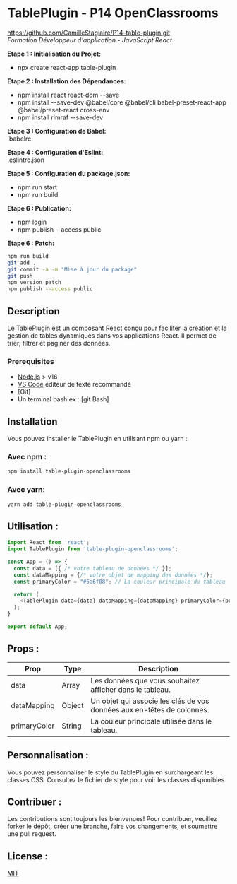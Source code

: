 # TablePlugin - P14 OpenClassrooms  
https://github.com/CamilleStagiaire/P14-table-plugin.git  
*Formation Développeur d'application - JavaScript React*  

**Etape 1 : Initialisation du Projet:**  
- npx create react-app table-plugin 

**Etape 2 : Installation des Dépendances:**  
- npm install react react-dom --save 
- npm install --save-dev @babel/core @babel/cli babel-preset-react-app @babel/preset-react cross-env 
- npm install rimraf --save-dev

**Etape 3 : Configuration de Babel:**  
.babelrc 

**Etape 4 : Configuration d'Eslint:**  
.eslintrc.json 

**Etape 5 : Configuration du package.json:**  
- npm run start
- npm run build  

**Etape 6 : Publication:**  
- npm login  
- npm publish --access public

**Etape 6 : Patch:**  
```bash
npm run build
git add .
git commit -a -m "Mise à jour du package"
git push
npm version patch 
npm publish --access public
```

## Description
Le TablePlugin est un composant React conçu pour faciliter la création et la gestion de tables dynamiques dans vos applications React. Il permet de trier, filtrer et paginer des données.

### Prerequisites

- [Node.js](https://nodejs.org/en/) > v16  
- [VS Code](https://code.visualstudio.com/) éditeur de texte recommandé  
- [Git]  
- Un terminal bash ex : [git Bash]  

## Installation
Vous pouvez installer le TablePlugin en utilisant npm ou yarn :

### Avec npm :
```bash
npm install table-plugin-openclassrooms
```

### Avec yarn:
```bash
yarn add table-plugin-openclassrooms
```

## Utilisation :
```javascript
import React from 'react';
import TablePlugin from 'table-plugin-openclassrooms';

const App = () => {
  const data = [{ /* votre tableau de données */ }];
  const dataMapping = {/* votre objet de mapping des données */};
  const primaryColor = "#5a6f08"; // La couleur principale du tableau

  return (
    <TablePlugin data={data} dataMapping={dataMapping} primaryColor={primaryColor} />
  );
}

export default App;

```

##  Props :
| Prop         | Type    | Description                                                |
|--------------|---------|------------------------------------------------------------|
| data         | Array   | Les données que vous souhaitez afficher dans le tableau.    |
| dataMapping  | Object  | Un objet qui associe les clés de vos données aux en-têtes de colonnes. |
| primaryColor | String  | La couleur principale utilisée dans le tableau.        |


##  Personnalisation :
Vous pouvez personnaliser le style du TablePlugin en surchargeant les classes CSS. Consultez le fichier de style pour voir les classes disponibles.

##  Contribuer :
Les contributions sont toujours les bienvenues! Pour contribuer, veuillez forker le dépôt, créer une branche, faire vos changements, et soumettre une pull request.

##  License :
[MIT](https://opensource.org/licenses/MIT)
